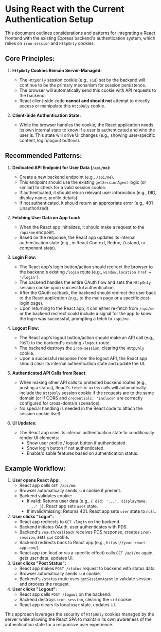 # Using React with the Current Authentication Setup

This document outlines considerations and patterns for integrating a React frontend with the existing Express backend's authentication system, which relies on `iron-session` and `HttpOnly` cookies.

## Core Principles:

1.  **`HttpOnly` Cookies Remain Server-Managed:**
    *   The `HttpOnly` session cookie (e.g., `sid`) set by the backend will continue to be the primary mechanism for session persistence.
    *   The browser will automatically send this cookie with API requests to the backend.
    *   React client-side code **cannot and should not** attempt to directly access or manipulate this `HttpOnly` cookie.

2.  **Client-Side Authentication State:**
    *   While the browser handles the cookie, the React application needs its own internal state to know if a user is authenticated and who the user is. This state will drive UI changes (e.g., showing user-specific content, login/logout buttons).

## Recommended Patterns:

1.  **Dedicated API Endpoint for User Data (`/api/me`):**
    *   Create a new backend endpoint (e.g., `/api/me`).
    *   This endpoint should use the existing `getSessionAgent` logic (or similar) to check for a valid session cookie.
    *   If authenticated, it should return relevant user information (e.g., DID, display name, profile details).
    *   If not authenticated, it should return an appropriate error (e.g., 401 Unauthorized).

2.  **Fetching User Data on App Load:**
    *   When the React app initializes, it should make a request to the `/api/me` endpoint.
    *   Based on the response, the React app updates its internal authentication state (e.g., in React Context, Redux, Zustand, or component state).

3.  **Login Flow:**
    *   The React app's login button/action should redirect the browser to the backend's existing `/login` route (e.g., `window.location.href = '/login'`).
    *   The backend handles the entire OAuth flow and sets the `HttpOnly` session cookie upon successful authentication.
    *   After the OAuth callback, the backend should redirect the user back to the React application (e.g., to the main page or a specific post-login page).
    *   Upon returning to the React app, it can either re-fetch from `/api/me` or the backend redirect could include a signal for the app to know the login was successful, prompting a fetch to `/api/me`.

4.  **Logout Flow:**
    *   The React app's logout button/action should make an API call (e.g., `POST`) to the backend's existing `/logout` route.
    *   The backend destroys the `iron-session`, clearing the `HttpOnly` cookie.
    *   Upon a successful response from the logout API, the React app should clear its internal authentication state and update the UI.

5.  **Authenticated API Calls from React:**
    *   When making other API calls to protected backend routes (e.g., posting a status), React's `fetch` or `axios` calls will automatically include the `HttpOnly` session cookie if the requests are to the same domain (or if CORS and `credentials: 'include'` are correctly configured for cross-domain scenarios).
    *   No special handling is needed in the React code to attach the session cookie itself.

6.  **UI Updates:**
    *   The React app uses its internal authentication state to conditionally render UI elements:
        *   Show user profile / logout button if authenticated.
        *   Show login button if not authenticated.
        *   Enable/disable features based on authentication status.

## Example Workflow:

1.  **User opens React App:**
    *   React app calls `GET /api/me`.
    *   Browser automatically sends `sid` cookie if present.
    *   Backend validates cookie:
        *   If valid: Returns user data (e.g., `{ did: '...', displayName: '...' }`). React app sets `user` state.
        *   If invalid/missing: Returns 401. React app sets `user` state to `null`.
2.  **User clicks "Login":**
    *   React app redirects to `GET /login` on the backend.
    *   Backend initiates OAuth, user authenticates with PDS.
    *   Backend's `/oauth/callback` receives PDS response, creates `iron-session`, sets `sid` cookie.
    *   Backend redirects back to React app (e.g., `https://your-react-app.com/`).
    *   React app (on load or via a specific effect) calls `GET /api/me` again, gets user data, updates UI.
3.  **User clicks "Post Status":**
    *   React app makes `POST /status` request to backend with status data.
    *   Browser automatically sends `sid` cookie.
    *   Backend's `/status` route uses `getSessionAgent` to validate session and process the request.
4.  **User clicks "Logout":**
    *   React app calls `POST /logout` on the backend.
    *   Backend destroys `iron-session`, clearing the `sid` cookie.
    *   React app clears its local `user` state, updates UI.

This approach leverages the security of `HttpOnly` cookies managed by the server while allowing the React SPA to maintain its own awareness of the authentication state for a responsive user experience.
